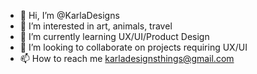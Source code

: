 - 👋 Hi, I’m @KarlaDesigns
- 👀 I’m interested in art, animals, travel
- 🌱 I’m currently learning UX/UI/Product Design
- 💞️ I’m looking to collaborate on projects requiring UX/UI
- 📫 How to reach me karladesignsthings@gmail.com

<!---
KarlaDesigns/KarlaDesigns is a ✨ special ✨ repository because its `README.md` (this file) appears on your GitHub profile.
You can click the Preview link to take a look at your changes.
--->
